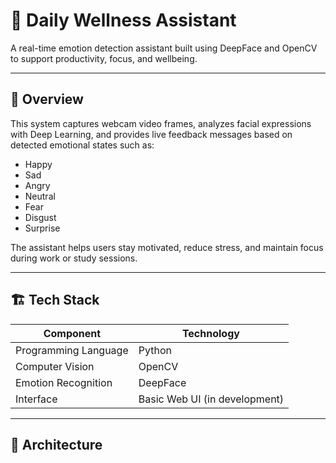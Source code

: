 # 🧠 Daily Wellness Assistant

A real-time emotion detection assistant built using DeepFace and OpenCV to support productivity, focus, and wellbeing.

---

## 🎯 Overview
This system captures webcam video frames, analyzes facial expressions with Deep Learning, and provides live feedback messages based on detected emotional states such as:
- Happy
- Sad
- Angry
- Neutral
- Fear
- Disgust
- Surprise

The assistant helps users stay motivated, reduce stress, and maintain focus during work or study sessions.

---

## 🏗️ Tech Stack

| Component | Technology |
|----------|------------|
| Programming Language | Python |
| Computer Vision | OpenCV |
| Emotion Recognition | DeepFace |
| Interface | Basic Web UI (in development) |

---

## 🧩 Architecture

